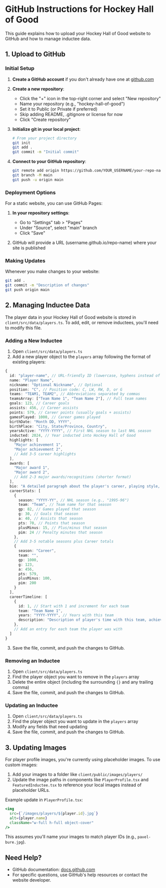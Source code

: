 # GitHub Instructions for Hockey Hall of Good

This guide explains how to upload your Hockey Hall of Good website to GitHub and how to manage inductee data.

## 1. Upload to GitHub

### Initial Setup

1. **Create a GitHub account** if you don't already have one at [github.com](https://github.com/)

2. **Create a new repository**:
   - Click the "+" icon in the top-right corner and select "New repository"
   - Name your repository (e.g., "hockey-hall-of-good")
   - Set it to Public (or Private if preferred)
   - Skip adding README, .gitignore or license for now
   - Click "Create repository"

3. **Initialize git in your local project**:
   ```bash
   # From your project directory
   git init
   git add .
   git commit -m "Initial commit"
   ```

4. **Connect to your GitHub repository**:
   ```bash
   git remote add origin https://github.com/YOUR_USERNAME/your-repo-name.git
   git branch -M main
   git push -u origin main
   ```

### Deployment Options

For a static website, you can use GitHub Pages:

1. **In your repository settings**:
   - Go to "Settings" tab > "Pages"
   - Under "Source", select "main" branch
   - Click "Save"

2. GitHub will provide a URL (username.github.io/repo-name) where your site is published

### Making Updates

Whenever you make changes to your website:

```bash
git add .
git commit -m "Description of changes"
git push origin main
```

## 2. Managing Inductee Data

The player data in your Hockey Hall of Good website is stored in `client/src/data/players.ts`. To add, edit, or remove inductees, you'll need to modify this file.

### Adding a New Inductee

1. Open `client/src/data/players.ts`
2. Add a new player object to the `players` array following the format of existing players:

```typescript
{
  id: "player-name", // URL-friendly ID (lowercase, hyphens instead of spaces)
  name: "Player Name",
  nickname: "Optional Nickname", // Optional
  position: "C", // Position code: C, LW, RW, D, or G
  teams: "TEAM1, TEAM2", // Abbreviations separated by commas
  teamsArray: ["Team Name 1", "Team Name 2"], // Full team names
  goals: 123, // Career goals
  assists: 456, // Career assists
  points: 579, // Career points (usually goals + assists)
  gamesPlayed: 1000, // Career games played
  birthDate: "Month DD, YYYY",
  birthPlace: "City, State/Province, Country",
  yearsActive: "YYYY-YYYY", // First NHL season to last NHL season
  inducted: 2024, // Year inducted into Hockey Hall of Good
  highlights: [
    "Major achievement 1",
    "Major achievement 2",
    // Add 3-5 career highlights
  ],
  awards: [
    "Major award 1",
    "Major award 2",
    // Add 2-3 major awards/recognitions (shorter format)
  ],
  bio: "A detailed paragraph about the player's career, playing style, and contributions to hockey.",
  careerStats: [
    {
      season: "YYYY-YY", // NHL season (e.g., "1995-96")
      team: "Team", // Team name for that season
      gp: 82, // Games played that season
      g: 30, // Goals that season
      a: 40, // Assists that season
      pts: 70, // Points that season
      plusMinus: 15, // Plus/minus that season
      pim: 24 // Penalty minutes that season
    },
    // Add 3-5 notable seasons plus Career totals
    {
      season: "Career",
      team: "",
      gp: 1000,
      g: 123,
      a: 456,
      pts: 579,
      plusMinus: 100,
      pim: 200
    }
  ],
  careerTimeline: [
    {
      id: 1, // Start with 1 and increment for each team
      team: "Team Name 1",
      years: "YYYY-YYYY", // Years with this team
      description: "Description of player's time with this team, achievements, etc."
    },
    // Add an entry for each team the player was with
  ]
}
```

3. Save the file, commit, and push the changes to GitHub.

### Removing an Inductee

1. Open `client/src/data/players.ts`
2. Find the player object you want to remove in the `players` array
3. Delete the entire object (including the surrounding `{}` and any trailing comma)
4. Save the file, commit, and push the changes to GitHub.

### Updating an Inductee

1. Open `client/src/data/players.ts`
2. Find the player object you want to update in the `players` array
3. Modify any fields that need updating
4. Save the file, commit, and push the changes to GitHub.

## 3. Updating Images

For player profile images, you're currently using placeholder images. To use custom images:

1. Add your images to a folder like `client/public/images/players/`
2. Update the image paths in components like `PlayerProfile.tsx` and `FeaturedInductee.tsx` to reference your local images instead of placeholder URLs.

Example update in `PlayerProfile.tsx`:
```jsx
<img 
  src={`/images/players/${player.id}.jpg`} 
  alt={player.name} 
  className="w-full h-full object-cover" 
/>
```

This assumes you'll name your images to match player IDs (e.g., `pavel-bure.jpg`).

## Need Help?

- GitHub documentation: [docs.github.com](https://docs.github.com/)
- For specific questions, use GitHub's help resources or contact the website developer.